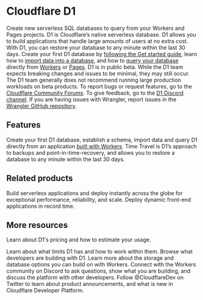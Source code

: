 # Cloudflare D1
Create new serverless SQL databases to query from your Workers and Pages projects.
D1 is Cloudflare’s native serverless database. D1 allows you to build applications that handle large amounts of users at no extra cost. With D1, you can restore your database to any minute within the last 30 days.
Create your first D1 database by [following the Get started guide](/d1/get-started/), learn how to [import data into a database](/d1/build-databases/import-data/), and how to [query your database](/d1/build-databases/query-databases/) directly from [Workers](/workers/) or [Pages](/pages/functions/bindings/#d1-databases).
D1 is in public beta. While the D1 team expects breaking changes and issues to be minimal, they may still occur. The D1 team generally does not recommend running large production workloads on beta products.
To report bugs or request features, go to the [Cloudflare Community Forums](https://community.cloudflare.com/c/developers/d1/85). To give feedback, go to the [D1 Discord channel](https://discord.com/invite/cloudflaredev). If you are having issues with Wrangler, report issues in the [Wrangler GitHub repository](https://github.com/cloudflare/workers-sdk/issues/new/choose).
## Features
 
Create your first D1 database, establish a schema, import data and query D1 directly from an application [built with Workers](/workers/).
Time Travel is D1’s approach to backups and point-in-time-recovery, and allows you to restore a database to any minute within the last 30 days.
## Related products
Build serverless applications and deploy instantly across the globe for exceptional performance, reliability, and scale.
Deploy dynamic front-end applications in record time.
## More resources
 
 
Learn about D1's pricing and how to estimate your usage.
 
Learn about what limits D1 has and how to work within them.
Browse what developers are building with D1.
Learn more about the storage and database options you can build on with Workers.
Connect with the Workers community on Discord to ask questions, show what you are building, and discuss the platform with other developers.
Follow @CloudflareDev on Twitter to learn about product announcements, and what is new in Cloudflare Developer Platform.